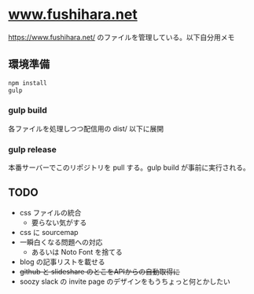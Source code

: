 # www.fushihara.net

https://www.fushihara.net/ のファイルを管理している。以下自分用メモ

## 環境準備

```sh
npm install
gulp
```

### gulp build

各ファイルを処理しつつ配信用の dist/ 以下に展開

### gulp release

本番サーバーでこのリポジトリを pull する。gulp build が事前に実行される。

## TODO

* css ファイルの統合
  * 要らない気がする
* css に sourcemap
* 一瞬白くなる問題への対応
  * あるいは Noto Font を捨てる
* blog の記事リストを載せる
* ~~github と slideshare のとこをAPIからの自動取得に~~
* soozy slack の invite page のデザインをもうちょっと何とかしたい
